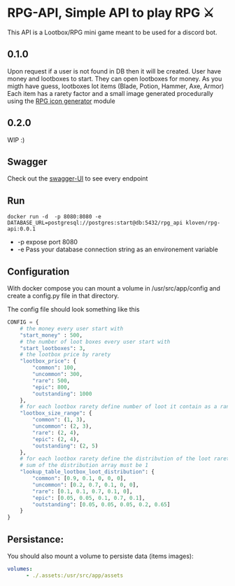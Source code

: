 # RPG-API, Simple API to play RPG ⚔


This API is a Lootbox/RPG mini game meant to be used for a discord bot.

## 0.1.0
Upon request if a user is not found in DB then it will be created. 
User have money and lootboxes to start. They can open lootboxes for money.
As you migth have guess, lootboxes lot items (Blade, Potion, Hammer, Axe, Armor)
Each item has a rarety factor and a small image generated procedurally using the  [RPG icon generator](https://github.com/Kl0ven/rpg-icon-generator) module

## 0.2.0
WIP :)

## Swagger
Check out the [swagger-UI](https://kl0ven.github.io/rpg-api/) to see every endpoint


## Run 
```
docker run -d  -p 8080:8080 -e DATABASE_URL=postgresql://postgres:start@db:5432/rpg_api kloven/rpg-api:0.0.1
```
 - -p expose port 8080
 - -e Pass your database connection string as an environement variable

## Configuration 
With docker compose you can mount a volume in /usr/src/app/config and create a config.py file in that directory.

The config file should look something like this
```python
CONFIG = {
    # the money every user start with
    "start_money" : 500,
    # the number of loot boxes every user start with
    "start_lootboxes": 3,
    # the lootbox price by rarety
    "lootbox_price": {
        "common": 100,
        "uncommon": 300,
        "rare": 500,
        "epic": 800,
        "outstanding": 1000
    },
    # for each lootbox rarety define number of loot it contain as a range (min, max)
    "lootbox_size_range": {
        "common": (1, 3),
        "uncommon": (2, 3),
        "rare": (2, 4),
        "epic": (2, 4),
        "outstanding": (2, 5)
    },
    # for each lootbox rarety define the distribution of the loot rarety [common, uncommon, rare, epic, outstanding]
    # sum of the distribution array must be 1
    "lookup_table_lootbox_loot_distribution": {
        "common": [0.9, 0.1, 0, 0, 0],
        "uncommon": [0.2, 0.7, 0.1, 0, 0],
        "rare": [0.1, 0.1, 0.7, 0.1, 0],
        "epic": [0.05, 0.05, 0.1, 0.7, 0.1],
        "outstanding": [0.05, 0.05, 0.05, 0.2, 0.65]
    }
}
```

## Persistance:
You should also mount a volume to persiste data (items images):
```yaml
volumes:
      - ./.assets:/usr/src/app/assets

```